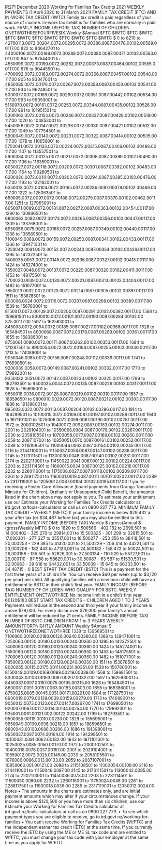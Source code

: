 IR271 December 2020 Working for Families Tax Credits 2021 WEEKLY PAYMENTS (1 April 2020 to 31 March 2021) FAMILY TAX CREDIT (FTC) AND IN-WORK TAX CREDIT (IWTC) Family tax credit is paid regardless of your source of income. In-work tax credit is for families who are normally in paid work. FAMILY INCOME (BEFORE TAX) NUMBER OF CHILDREN ONETWOTHREEFOURFIVESIX Weekly $Annual $FTC $IWTC $FTC $IWTC $FTC $IWTC $FTC $IWTC $FTC $IWTC $FTC $IWTC $ 0 to 8210 to 42700113.0072.00204.0072.00295.0072.00386.0087.00478.00102.00569.00117.00 822 to 84642701 to 44000106.0072.00198.0072.00289.0072.00380.0087.00471.00102.00563.00117.00 847 to 87544001 to 4550099.0072.00190.0072.00282.0072.00373.0087.00464.00102.00555.00117.00 876 to 90445501 to 4700092.0072.00183.0072.00274.0072.00366.0087.00457.00102.00548.00117.00 905 to 93347001 to 4850085.0072.00176.0072.00267.0072.00358.0087.00450.00102.00541.00117.00 934 to 96248501 to 5000077.0072.00169.0072.00260.0072.00351.0087.00442.00102.00534.00117.00 963 to 99050001 to 5150070.0072.00161.0072.00253.0072.00344.0087.00435.00102.00526.00117.00 991 to 101951501 to 5300063.0072.00154.0072.00246.0072.00337.0087.00428.00102.00519.00117.00 1020 to 104853001 to 5450056.0072.00147.0072.00238.0072.00330.0087.00421.00102.00512.00117.00 1049 to 107754501 to 5600049.0072.00140.0072.00231.0072.00322.0087.00414.00102.00505.00117.00 1078 to 110656001 to 5750041.0072.00133.0072.00224.0072.00315.0087.00406.00102.00498.00117.00 1107 to 113557501 to 5900034.0072.00125.0072.00217.0072.00308.0087.00399.00102.00490.00117.00 1136 to 116359001 to 6050027.0072.00118.0072.00209.0072.00301.0087.00392.00102.00483.00117.00 1164 to 119260501 to 6200020.0072.00111.0072.00202.0072.00294.0087.00385.00102.00476.00117.00 1193 to 122162001 to 6350013.0072.00104.0072.00195.0072.00286.0087.00378.00102.00469.00117.00 1222 to 125063501 to 650005.0072.0097.0072.00188.0072.00279.0087.00370.00102.00462.00117.00 1251 to 127965001 to 6650071.0089.0072.00181.0072.00272.0087.00363.00102.00454.00117.00 1280 to 130866501 to 6800063.0082.0072.00173.0072.00265.0087.00356.00102.00447.00117.00 1309 to 133768001 to 6950056.0075.0072.00166.0072.00257.0087.00349.00102.00440.00117.00 1338 to 136569501 to 7100049.0068.0072.00159.0072.00250.0087.00341.00102.00433.00117.00 1366 to 139471001 to 7250042.0061.0072.00152.0072.00243.0087.00334.00102.00426.00117.00 1395 to 142372501 to 7400035.0053.0072.00145.0072.00236.0087.00327.00102.00418.00117.00 1424 to 145274001 to 7550027.0046.0072.00137.0072.00229.0087.00320.00102.00411.00117.00 1453 to 148175501 to 7700020.0039.0072.00130.0072.00221.0087.00313.00102.00404.00117.00 1482 to 151077001 to 7850013.0032.0072.00123.0072.00214.0087.00305.00102.00397.00117.00 1511 to 153878501 to 800006.0024.0072.00116.0072.00207.0087.00298.00102.00389.00117.00 1539 to 156780001 to 8150017.0072.00109.0072.00200.0087.00291.00102.00382.00117.00 1568 to 159681501 to 8300010.0072.00101.0072.00193.0087.00284.00102.00 375.00117.00 1597 to 162583001 to 845003.0072.0094.0072.00185.0087.00277.00102.00368.00117.00 1626 to 165484501 to 8600068.0087.0072.00178.0087.00269.00102.00361.00117.00 1655 to 168386001 to 8750061.0080.0072.00171.0087.00262.00102.00353.00117.00 1684 to 171287501 to 8900054.0072.0072.00164.0087.00255.00102.00346.00117.00 1713 to 174089001 to 9050046.0065.0072.00156.0087.00248.00102.00339.00117.00 1741 to 176990501 to 9200039.0058.0072.00149.0087.00241.00102.00332.00117.00 1770 to 179892001 to 9350032.0051.0072.00142.0087.00233.00102.00325.00117.00 1799 to 182793501 to 9500025.0044.0072.00135.0087.00226.00102.00317.00117.00 1828 to 185695001 to 9650018.0036.0072.00128.0087.00219.00102.00310.00117.00 1857 to 188596501 to 9800010.0029.0072.00120.0087.00212.00102.00303.00117.00 1886 to 191398001 to 995003.0022.0072.00113.0087.00204.00102.00296.00117.00 1914 to 194299501 to 10100015.0072.00106.0087.00197.00102.00289.00117.00 1943 to 1971101001 to 1025008.0072.0099.0087.00190.00102.00281.00117.00 1972 to 2000102501 to 10400072.0092.0087.00183.00102.00274.00117.00 2001 to 2029104001 to 10550066.0084.0087.00176.00102.00267.00117.00 2030 to 2058105501 to 10700058.0077.0087.00168.00102.00260.00117.00 2059 to 2087107001 to 10850051.0070.0087.00161.00102.00252.00117.00 2088 to 2115108501 to 11000044.0063.0087.00154.00102.00245.00117.00 2116 to 2144110001 to 11150037.0056.0087.00147.00102.00238.00117.00 2145 to 2173111501 to 11300030.0048.0087.00140.00102.00231.00117.00 2174 to 2202113001 to 11450022.0041.0087.00132.00102.00224.00117.00 2203 to 2231114501 to 11600015.0034.0087.00125.00102.00216.00117.00 2232 to 2260116001 to 1175008.0027.0087.00118.00102.00209.00117.00 2261 to 2288117501 to 1190001.0019.0087.00111.00102.00202.00117.00 2289 to 2317119001 to 12050012.0087.00104.00102.00195.00117.00 If you’re receiving a Foster Care Allowance (board payments from Oranga Tamariki—Ministry for Children), Orphan’s or Unsupported Child Benefit, the amounts listed in the chart above may not apply to you. To estimate your entitlement use our Estimate your Working for Families Tax Credits calculator at ird.govt.nz/tools-calculators or call us on 0800 227 773. MINIMUM FAMILY TAX CREDIT – WEEKLY (MFTC) If your family income is below $29,432 a year after tax (or $34,487 before tax) you may also be entitled to this payment. FAMILY INCOME (BEFORE TAX) Weekly $ (gross)Annual $ (gross)Weekly MFTC $ 0 to 1820 to 9,500566 - 402 182 to 2699,501 to 14,000402 - 325 270 to 29814,001 to 15,500325 - 301 299 to 32615,501 to 17,000301 - 277 327 to 35517,001 to 18,500277 - 253 356 to 38418,501 to 20,000253 - 229 385 to 41320,001 to 21,500229 - 206 414 to 44221,501 to 23,000206 - 182 443 to 47123,001 to 24,500182 - 158 472 to 50024,501 to 26,000158 - 135 501 to 52826,001 to 27,500134 - 110 529 to 55727,501 to 29,000110 - 87 558 to 58629,001 to 30,50087 - 63 587 to 61530,501 to 32,00063 - 39 616 to 64432,001 to 33,50039 - 15 645 to 66333,501 to 34,48715 - 0 BEST START TAX CREDIT (BSTC) This is a payment for the first three years of a child’s life. You can receive $60 per week (up to $3,120 per year) per child. All qualifying families with a new born child will have an entitlement to BSTC in their child’s first year. FAMILY INCOME (BEFORE TAX) NUMBER OF CHILDREN WHO QUALIFY FOR BSTC. WEEKLY ENTITLEMENT ONETWOTHREE No income limit in a child’s first year. $60$120$180 BEST START TAX CREDITS – CHILDREN AGED 1 TO 3 YEARS Payments will reduce in the second and third year if your family income is above $79,000. For every dollar over $79,000 your family’s annual entitlement will be reduced by 21 cents. FAMILY INCOME (BEFORE TAX) NUMBER OF BSTC CHILDREN FROM 1 to 3 YEARS WEEKLY AMOUNTFORTNIGHTLY AMOUNT Weekly $Annual $ ONETWOTHREEONETWOTHREE 1338 to 136569501 to 7100060.00120.00180.00120.00240.00360.00 1366 to 139471001 to 7250060.00120.00180.00120.00240.00360.00 1395 to 142372501 to 7400060.00120.00180.00120.00240.00360.00 1424 to 145274001 to 7550060.00120.00180.00120.00240.00360.00 1453 to 148175501 to 7700060.00120.00180.00120.00240.00360.00 1482 to 151077001 to 7850060.00120.00180.00120.00240.00360.00 1511 to 153878501 to 8000055.00115.00175.00111.00231.00351.00 1539 to 156780001 to 8150049.00109.00169.0099.00219.00339.00 1568 to 159681501 to 8300043.00103.00163.0087.00207.00327.00 1597 to 162583001 to 8450037.0097.00157.0075.00195.00315.00 1626 to 165484501 to 8600031.0091.00151.0063.00183.00303.00 1655 to 168386001 to 8750025.0085.00145.0051.00171.00291.00 1684 to 171287501 to 8900019.0079.00139.0039.00159.00279.00 1713 to 174089001 to 9050013.0073.00133.0027.00147.00267.00 1741 to 176990501 to 920007.0067.00127.0014.00134.00254.00 1770 to 179892001 to 935001.0061.00121.002.00122.00242.00 1799 to 182793501 to 9500055.00115.00110.00230.00 1828 to 185695001 to 9650049.00109.0098.00218.00 1857 to 188596501 to 9800043.00103.0086.00206.00 1886 to 191398001 to 9950037.0097.0074.00194.00 1914 to 194299501 to 10100031.0091.0062.00182.00 1943 to 1971101001 to 10250025.0085.0050.00170.00 1972 to 2000102501 to 10400018.0078.0037.00157.00 2001 to 2029104001 to 10550012.0072.0025.00145.00 2030 to 2058105501 to 1070006.0066.0013.00133.00 2059 to 2087107001 to 10850060.001.00121.00 2088 to 2115108501 to 11000054.00109.00 2116 to 2144110001 to 11150048.0097.00 2145 to 2173111501 to 11300042.0085.00 2174 to 2202113001 to 11450036.0073.00 2203 to 2231114501 to 11600030.0060.00 2232 to 2260116001 to 11750024.0048.00 2261 to 2288117501 to 11900018.0036.00 2289 to 2317119001 to 12050012.0024.00 Notes • The amounts in the charts are estimates only, and are initial payment amounts which may alter if your circumstances change. If your income is above $120,500 or you have more than six children, use our Estimate your Working for Families Tax Credits calculator at ird.govt.nz/tools-calculators or call us on 0800 227 773. • To see which payment types you are eligible to receive, go to ird.govt.nz/working-for-families • You can’t receive Working for Families Tax Credits (WfFTC) and the independent earner tax credit (IETC) at the same time. If you currently receive the IETC by using the ME or ME SL tax code and are entitled to WfFTC, you must change your tax code with your employer at the same time as you apply for WfFTC.